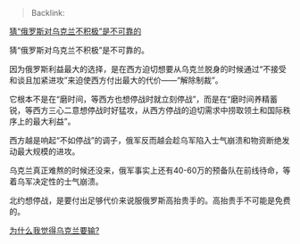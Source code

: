 > Backlink: 

[猜“俄罗斯对乌克兰不积极”是不可靠的](https://www.zhihu.com/pin/1751434669785231360)

猜“俄罗斯对乌克兰不积极”是不可靠的。

因为俄罗斯利益最大的选择，是在西方迫切想要从乌克兰脱身的时候通过“不接受和谈且加紧进攻”来迫使西方付出最大的代价——“解除制裁”。

它根本不是在“磨时间，等西方也想停战时就立刻停战”，而是在“磨时间养精蓄锐，等西方三心二意想停战时好猛攻，从西方停战的迫切需求中捞取领土和国际秩序上的最大利益”。

西方越是响起“不如停战”的调子，俄军反而越会趁乌军陷入士气崩溃和物资断绝发动最大规模的进攻。

乌克兰真正难熬的时候还没来，俄军事实上还有40-60万的预备队在前线待命，等着乌军决定性的士气崩溃。

北约想停战，是要付出足够代价来说服俄罗斯高抬贵手的。高抬贵手不可能是免费的。

[为什么我觉得乌克兰要输?](https://www.zhihu.com/question/632908112/answer/3425332106)